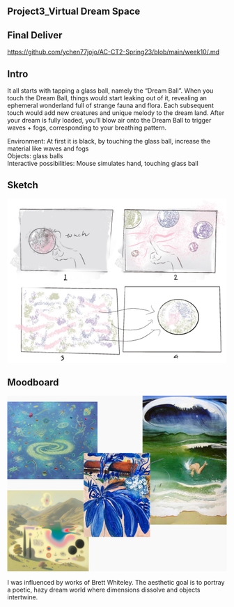 ## Project3_Virtual Dream Space

## Final Deliver
https://github.com/ychen77jojo/AC-CT2-Spring23/blob/main/week10/.md

## Intro
It all starts with tapping a glass ball, namely the “Dream Ball”. When you touch the Dream Ball, things would start leaking out of it, revealing an ephemeral wonderland full of strange fauna and flora. Each subsequent touch would add new creatures and unique melody to the dream land. After your dream is fully loaded, you’ll blow air onto the Dream Ball to trigger waves + fogs, corresponding to your breathing pattern.

Environment: At first it is black, by touching the glass ball, increase the material like waves and fogs<br>
Objects: glass balls<br>
Interactive possibilities: Mouse simulates hand, touching glass ball<br>


## Sketch
![image](https://github.com/ychen77jojo/AC-CT2-Spring23/blob/main/week8/Untitled_Artwork.jpg?raw=true)

## Moodboard
![image](https://github.com/ychen77jojo/AC-CT2-Spring23/blob/main/week8/1.jpg?raw=true)

I was influenced by works of Brett Whiteley. The aesthetic goal is to portray a poetic, hazy dream world where dimensions dissolve and objects intertwine.

